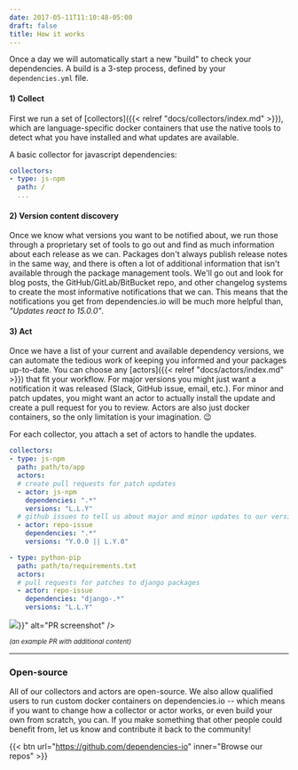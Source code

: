 ```yaml
---
date: 2017-05-11T11:10:48-05:00
draft: false
title: How it works
---
```


Once a day we will automatically start a new "build" to check your dependencies.
A build is a 3-step process, defined by your `dependencies.yml` file.

#### 1) Collect

First we run a set of [collectors]({{< relref
"docs/collectors/index.md" >}}), which are language-specific docker containers
that use the native tools to detect what you have installed and what updates are
available.

A basic collector for javascript dependencies:

```yaml
collectors:
- type: js-npm
  path: /
  ...
```

#### 2) Version content discovery

Once we know what versions you want to be notified about, we run those through a
proprietary set of tools to go out and find as much information about each
release as we can. Packages don't always publish release notes in the same way,
and there is often a lot of additional information that isn't available through
the package management tools. We'll go out and look for blog posts, the
GitHub/GitLab/BitBucket repo, and other changelog systems to create the most
informative notifications that we can. This means that the notifications you get
from dependencies.io will be much more helpful than, _"Updates react to 15.0.0"_.

#### 3) Act

Once we have a list of your current and available dependency versions, we can
automate the tedious work of keeping you informed and your packages up-to-date.
You can choose any [actors]({{< relref "docs/actors/index.md" >}}) that fit your
workflow. For major versions you might just want a notification it was released
(Slack, GitHub issue, email, etc.). For minor and patch updates, you might want
an actor to actually install the update and create a pull request for you to
review. Actors are also just docker containers, so the only limitation is your
imagination. 😉

For each collector, you attach a set of actors to handle the updates.

```yaml
collectors:
- type: js-npm
  path: path/to/app
  actors:
  # create pull requests for patch updates
  - actor: js-npm
    dependencies: ".*"
    versions: "L.L.Y"
  # github issues to tell us about major and minor updates to our version
  - actor: repo-issue
    dependencies: ".*"
    versions: "Y.0.0 || L.Y.0"

- type: python-pip
  path: path/to/requirements.txt
  actors:
  # pull requests for patches to django packages
  - actor: repo-issue
    dependencies: "django-.*"
    versions: "L.L.Y"
```

<div class="window-frame"><img src="{{< hash_img "docs/pr-screenshot.png" >}}" alt="PR screenshot" /></div>

<small><em>(an example PR with additional content)</em></small>

---

### Open-source

All of our collectors and actors are open-source. We also allow qualified users
to run custom docker containers on dependencies.io -- which means if you want to
change how a collector or actor works, or even build your own from scratch, you
can. If you make something that other people could benefit from, let us know and
contribute it back to the community!

{{< btn url="https://github.com/dependencies-io" inner="Browse our repos" >}}
